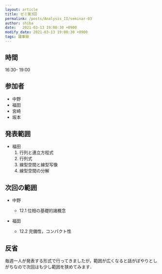 ```yaml
---
layout: article
title: ゼミ第3回
permalink: /posts/Analysis_II/seminar-03
author: shiba
date:   2021-03-13 19:00:30 +0900
modify_date: 2021-03-13 19:00:30 +0900
tags: 議事録
---
```



## 時間

16:30- 19:00

## 参加者

- 中野
- 福田
- 宮崎
- 坂本

## 発表範囲

- 福田
  1. 行列と連立方程式
  2. 行列式
  3. 線型空間と線型写像
  4. 線型空間の分解

## 次回の範囲

- 中野
  - 12.1 位相の基礎的諸概念

- 福田
  - 12.2 完備性，コンパクト性

## 反省

毎週一人が発表する形式で行ってきましたが，範囲が広くなると話がぼやりとしがちなので次回はも少し範囲を狭めてみます．